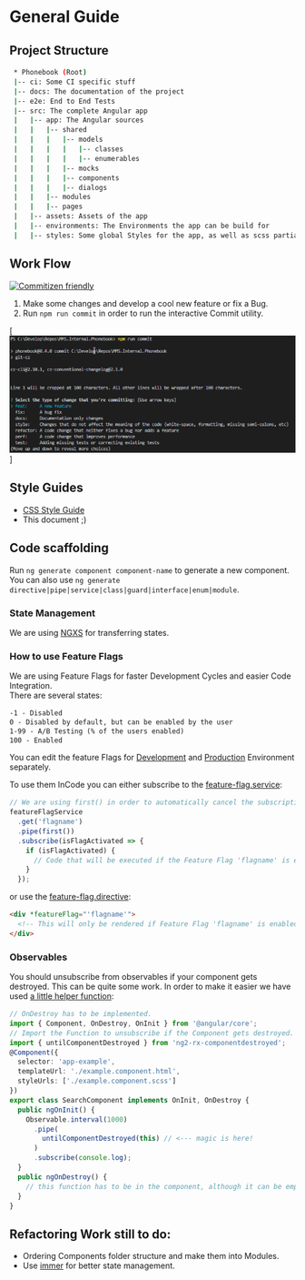 # General Guide

## Project Structure

```bash
 * Phonebook (Root)
 |-- ci: Some CI specific stuff
 |-- docs: The documentation of the project
 |-- e2e: End to End Tests
 |-- src: The complete Angular app
 |   |-- app: The Angular sources
 |   |   |-- shared
 |   |   |   |-- models
 |   |   |   |   |-- classes
 |   |   |   |   |-- enumerables
 |   |   |   |-- mocks
 |   |   |   |-- components
 |   |   |   |-- dialogs
 |   |   |-- modules
 |   |   |-- pages
 |   |-- assets: Assets of the app
 |   |-- environments: The Environments the app can be build for
 |   |-- styles: Some global Styles for the app, as well as scss partials
```

## Work Flow

[![Commitizen friendly](https://img.shields.io/badge/commitizen-friendly-brightgreen.svg)](http://commitizen.github.io/cz-cli/)

1. Make some changes and develop a cool new feature or fix a Bug.
2. Run `npm run commit` in order to run the interactive Commit utility.

[![npm run commit image](/docs/assets/images/git-cz.png)]

## Style Guides

- [CSS Style Guide](/docs/developer-guide/css-guide.md)
- This document ;)

## Code scaffolding

Run `ng generate component component-name` to generate a new component. You can also use `ng generate directive|pipe|service|class|guard|interface|enum|module`.

### State Management

We are using [NGXS](https://github.com/ngxs/store) for transferring states.

### How to use Feature Flags

We are using Feature Flags for faster Development Cycles and easier Code Integration. \
There are several states:

```
-1 - Disabled
0 - Disabled by default, but can be enabled by the user
1-99 - A/B Testing (% of the users enabled)
100 - Enabled
```

You can edit the feature Flags for [Development](src/assets/defaultFeatureFlagsDev.json) and [Production](src/assets/defaultFeatureFlags.json) Environment separately.

To use them InCode you can either subscribe to the [feature-flag.service](src/app/services/feature-flag.service.ts):

```typescript
// We are using first() in order to automatically cancel the subscription after receiving the first value.
featureFlagService
  .get('flagname')
  .pipe(first())
  .subscribe(isFlagActivated => {
    if (isFlagActivated) {
      // Code that will be executed if the Feature Flag 'flagname' is enabled.
    }
  });
```

or use the [feature-flag.directive](src/app/common/feature-flag.directive.ts):

```html
<div *featureFlag="'flagname'">
  <!-- This will only be rendered if Feature Flag 'flagname' is enabled. -->
</div>
```

### Observables

You should unsubscribe from observables if your component gets destroyed. This can be quite some work. In order to make it easier we have used [a little helper function](https://www.npmjs.com/package/ng2-rx-componentdestroyed):

```typescript
// OnDestroy has to be implemented.
import { Component, OnDestroy, OnInit } from '@angular/core';
// Import the Function to unsubscribe if the Component gets destroyed.
import { untilComponentDestroyed } from 'ng2-rx-componentdestroyed';
@Component({
  selector: 'app-example',
  templateUrl: './example.component.html',
  styleUrls: ['./example.component.scss']
})
export class SearchComponent implements OnInit, OnDestroy {
  public ngOnInit() {
    Observable.interval(1000)
      .pipe(
        untilComponentDestroyed(this) // <--- magic is here!
      )
      .subscribe(console.log);
  }
  public ngOnDestroy() {
    // this function has to be in the component, although it can be empty.
  }
}
```

## Refactoring Work still to do:

- Ordering Components folder structure and make them into Modules.
- Use [immer](https://github.com/mweststrate/immer) for better state management.
